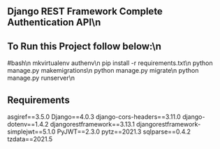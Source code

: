 ## Django REST Framework Complete Authentication API\n

## To Run this Project follow below:\n

#bash\n
mkvirtualenv authenv\n
pip install -r requirements.txt\n
python manage.py makemigrations\n
python manage.py migrate\n
python manage.py runserver\n




## Requirements

asgiref==3.5.0
Django==4.0.3
django-cors-headers==3.11.0
django-dotenv==1.4.2
djangorestframework==3.13.1
djangorestframework-simplejwt==5.1.0
PyJWT==2.3.0
pytz==2021.3
sqlparse==0.4.2
tzdata==2021.5

